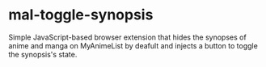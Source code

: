 # mal-toggle-synopsis
Simple JavaScript-based browser extension that hides the synopses of anime and manga on MyAnimeList by deafult and injects a button to toggle the synopsis's state.
